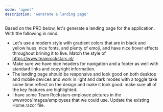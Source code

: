 ```yaml
---
mode: 'agent'
description: 'Generate a landing page'
---
```

 
Based on the PRD below, let's generate a landing page for the application. With the following in mind:

- Let's use a modern style with gradient colors that are in black and yellow hues, nice fonts, and plenty of emoji, and have nice hover effects throughout brining it to live. Match the style of https://www.teamrockstars.nl/
- Make sure we have nice headers for navigation and a footer as well with standard links and copyright information. 
- The landing page should be responsive and look good on both desktop and mobile devices and work in light and dark modes with a toggle take some time reflect on the design and make it look good. make sure all of the key features are highlighted. 
- I have some Team Rockstars employee pictures in the wwwroot/images/employees that we could use. Update the existing Home.razor file.